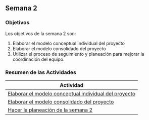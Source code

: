 ## Semana 2

### Objetivos

Los objetivos de la semana 2 son:

1. Elaborar el modelo conceptual individual del proyecto
2. Elaborar el modelo consolidado del proyecto
3. Utilizar el proceso de seguimiento y planeación para mejorar la coordinación del equipo.

### Resumen de las Actividades

| Actividad                                                                          |
| ---------------------------------------------------------------------------------- |
| [Elaborar el modelo conceptual individual del proyecto](s2_conceptual_individual.md)      |
| [Elaborar el modelo consolidado del proyecto](s2_conceptual_consolidado.md) |
| [Hacer la planeación de la semana 2](s2_syp.md)                                    |
